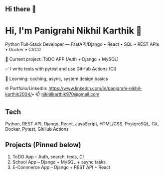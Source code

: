 ## Hi there 👋

# Hi, I'm Panigrahi Nikhil Karthik  👋
Python Full-Stack Developer — FastAPI/Django • React • SQL • REST APIs • Docker • CI/CD

🔭 Current project: ToDO APP (Auth + Django + MySQL)

✅ I write tests with pytest and use GitHub Actions (CI)

🌱 Learning: caching, async, system design basics

🌐 Portfolio/LinkedIn: https://www.linkedin.com/in/panigrahi-nikhil-karthik2004/  ​ • 📫 nikhilkarthik970@gmail.com

## Tech
Python, REST API, Django, React, JavaScript, HTML/CSS, PostgreSQL, Git, Docker, Pytest, GitHub Actions

## Projects (Pinned below)
1. ToDO App – Auth, search, tests, CI
2. School App – Django  + MySQL + async tasks
3. E-Commerce App – Django + REST API  + React
